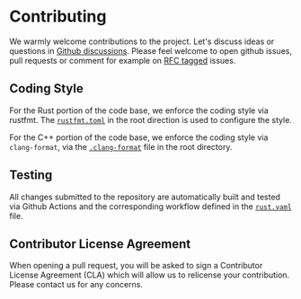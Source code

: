 # Contributing

We warmly welcome contributions to the project. Let's discuss ideas or questions in [Github discussions](https://github.com/sixtyfpsui/sixtyfps/discussions).
Please feel welcome to open github issues, pull requests or comment for example on [RFC tagged](https://github.com/sixtyfpsui/sixtyfps/labels/rfc) issues.

## Coding Style

For the Rust portion of the code base, we enforce the coding style via rustfmt. The [`rustfmt.toml`](/rustfmt.toml) in the root direction is used to configure the style.

For the C++ portion of the code base, we enforce the coding style via `clang-format`, via the [`.clang-format`](/.clang-format) file in the root directory.

## Testing

All changes submitted to the repository are automatically built and tested via Github Actions and the corresponding workflow defined in the [`rust.yaml`](/.github/workflows/rust.yaml) file.

## Contributor License Agreement

When opening a pull request, you will be asked to sign a Contributor License Agreement (CLA) which
will allow us to relicense your contribution.
Please contact us for any concerns.

